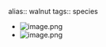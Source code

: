 alias:: walnut
tags:: species
- ![image.png](https://peach-geographical-bat-397.mypinata.cloud/ipfs/QmQdeBWsPGSL1XrHm1yU5hjzuFDASnPTqL1xefYuEMcLrm)
- ![image.png](https://peach-geographical-bat-397.mypinata.cloud/ipfs/QmYde8jHC8STRuAeEzkeND6YmcEDGT76feZxgYGSjPevYj)